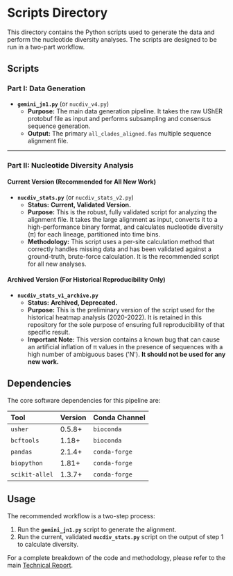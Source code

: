 # Scripts Directory

This directory contains the Python scripts used to generate the data and perform the nucleotide diversity analyses. The scripts are designed to be run in a two-part workflow.

## Scripts

### Part I: Data Generation

*   **`gemini_jn1.py`** (or `nucdiv_v4.py`)
    *   **Purpose:** The main data generation pipeline. It takes the raw UShER protobuf file as input and performs subsampling and consensus sequence generation.
    *   **Output:** The primary `all_clades_aligned.fas` multiple sequence alignment file.

---

### Part II: Nucleotide Diversity Analysis

#### **Current Version (Recommended for All New Work)**

*   **`nucdiv_stats.py`** (or `nucdiv_stats_v2.py`)
    *   **Status:** **Current, Validated Version.**
    *   **Purpose:** This is the robust, fully validated script for analyzing the alignment file. It takes the large alignment as input, converts it to a high-performance binary format, and calculates nucleotide diversity (π) for each lineage, partitioned into time bins.
    *   **Methodology:** This script uses a per-site calculation method that correctly handles missing data and has been validated against a ground-truth, brute-force calculation. It is the recommended script for all new analyses.

#### **Archived Version (For Historical Reproducibility Only)**

*   **`nucdiv_stats_v1_archive.py`**
    *   **Status:** **Archived, Deprecated.**
    *   **Purpose:** This is the preliminary version of the script used for the historical heatmap analysis (2020-2022). It is retained in this repository for the sole purpose of ensuring full reproducibility of that specific result.
    *   **Important Note:** This version contains a known bug that can cause an artificial inflation of π values in the presence of sequences with a high number of ambiguous bases ('N'). **It should not be used for any new work.**

## Dependencies

The core software dependencies for this pipeline are:

| Tool         | Version | Conda Channel |
| :----------- | :------ | :------------ |
| `usher`      | 0.5.8+  | `bioconda`    |
| `bcftools`   | 1.18+   | `bioconda`    |
| `pandas`     | 2.1.4+  | `conda-forge` |
| `biopython`  | 1.81+   | `conda-forge` |
| `scikit-allel`| 1.3.7+  | `conda-forge` |

## Usage

The recommended workflow is a two-step process:
1.  Run the **`gemini_jn1.py`** script to generate the alignment.
2.  Run the current, validated **`nucdiv_stats.py`** script on the output of step 1 to calculate diversity.

For a complete breakdown of the code and methodology, please refer to the main [Technical Report](../reports/technical_report.md).
